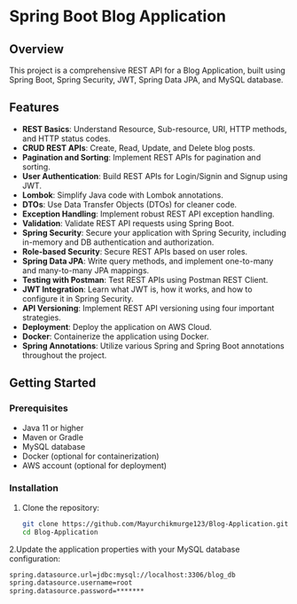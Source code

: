# Spring Boot Blog Application

## Overview
This project is a comprehensive REST API for a Blog Application, built using Spring Boot, Spring Security, JWT, Spring Data JPA, and MySQL database. 

## Features
- **REST Basics**: Understand Resource, Sub-resource, URI, HTTP methods, and HTTP status codes.
- **CRUD REST APIs**: Create, Read, Update, and Delete blog posts.
- **Pagination and Sorting**: Implement REST APIs for pagination and sorting.
- **User Authentication**: Build REST APIs for Login/Signin and Signup using JWT.
- **Lombok**: Simplify Java code with Lombok annotations.
- **DTOs**: Use Data Transfer Objects (DTOs) for cleaner code.
- **Exception Handling**: Implement robust REST API exception handling.
- **Validation**: Validate REST API requests using Spring Boot.
- **Spring Security**: Secure your application with Spring Security, including in-memory and DB authentication and authorization.
- **Role-based Security**: Secure REST APIs based on user roles.
- **Spring Data JPA**: Write query methods, and implement one-to-many and many-to-many JPA mappings.
- **Testing with Postman**: Test REST APIs using Postman REST Client.
- **JWT Integration**: Learn what JWT is, how it works, and how to configure it in Spring Security.
- **API Versioning**: Implement REST API versioning using four important strategies.
- **Deployment**: Deploy the application on AWS Cloud.
- **Docker**: Containerize the application using Docker.
- **Spring Annotations**: Utilize various Spring and Spring Boot annotations throughout the project.

## Getting Started
### Prerequisites
- Java 11 or higher
- Maven or Gradle
- MySQL database
- Docker (optional for containerization)
- AWS account (optional for deployment)

### Installation
1. Clone the repository:
   ```bash
   git clone https://github.com/Mayurchikmurge123/Blog-Application.git
   cd Blog-Application
2.Update the application properties with your MySQL database configuration:
   ```bash
   spring.datasource.url=jdbc:mysql://localhost:3306/blog_db
   spring.datasource.username=root
   spring.datasource.password=*******

